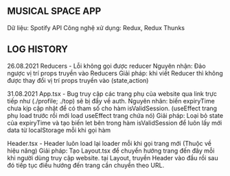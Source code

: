 ## MUSICAL SPACE APP

Dữ liệu: Spotify API
Công nghệ xử dụng: Redux, Redux Thunks

## LOG HISTORY

26.08.2021
Reducers - Lỗi không gọi được reducer
Nguyên nhận: Đảo ngược vị trí props truyền vào Reducers
Giải pháp: khi viết Reducer thì không được thay đổi vị trí props truyền vào (state,action)

31.08.2021
App.tsx - Bug truy cập các trang phụ của website qua link trực tiếp như (./profile; ./top) sẽ bị đẩy về auth.
Nguyên nhân: biến expiryTime chưa kịp cập nhật để có tham số cho hàm isValidSession. (useEffect trang phụ load trước rồi mới load useEffect trang chứa nó)
Giải pháp: Loại bỏ state của expiryTime và tạo biến let bên trong hàm isValidSession để luôn lấy mới data từ localStorage mỗi khi gọi hàm

Header.tsx - Header luôn load lại loader mỗi khi gọi trang mới (Thuộc về hiệu năng)
Giải pháp: Tạo Layout.tsx để chuyển hướng trang đến đây mỗi khi người dùng truy cập website. tại Layout, truyền Header vào đầu rồi sau đó tiếp tục điều hướng đến trang cần chuyển theo URL.
